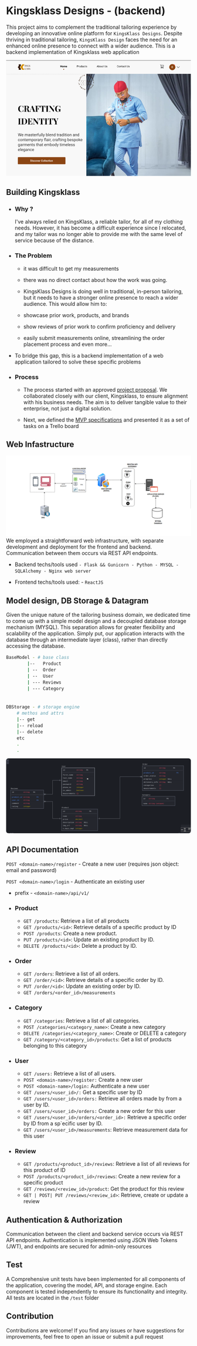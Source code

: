 # Kingsklass Designs - (backend)

This project aims to complement the traditional tailoring experience by developing an innovative online platform for `KingsKlass Designs`. Despite thriving in traditional tailoring, `KingsKlass Design` faces the need for an enhanced online presence to connect with a wider audience. This is a backend implementation of Kingsklass web application

![](./kingsklass_1.png)

## Building Kingsklass

- ### Why ?
    I've always relied on KingsKlass, a reliable tailor, for all of my clothing needs. However, it has become a difficult experience since I relocated, and my tailor was no longer able to provide me with the same level of service because of the distance.

- ### The Problem
    - it was difficult to get my measurements
    - there was no direct contact about how the work was going.
    - KingsKlass Designs is doing well in traditional, in-person tailoring, but it needs to have a stronger online presence to reach a wider audience. This would allow him to:

    - showcase prior work, products, and brands
    - show reviews of prior work to confirm proficiency and delivery
    - easily submit measurements online, streamlining the order placement process
and even more...

- To bridge this gap, this is a backend implementation of a web application tailored to solve these specific problems


- ### Process
    - The process started with an approved [project proposal](https://docs.google.com/document/d/1-GHArXvp4vsgwjb_FGhZ3McNep2pXZbQjnkRGu_078U/edit?addon_store#heading=h.nvkg307j7abm). We collaborated closely with our client, Kingsklass, to ensure alignment with his business needs. The aim is to deliver tangible value to their enterprise, not just a digital solution.

    - Next, we defined the [MVP specifications](https://docs.google.com/document/d/1YHhEOlDOi-20tpNmZ_R_JI1Yd61saBanqWRtnh4Ryno/edit?addon_store#heading=h.c1xhe1boyaf7) and presented it as a set of tasks on a Trello board


## Web Infastructure
![](./web_infastructure.png)
We employed a straightforward web infrastructure, with separate development and deployment for the frontend and backend. Communication between them occurs via REST API endpoints.

- Backend techs/tools used
        `- Flask && Gunicorn
        - Python
        - MYSQL
        - SQLAlchemy
        - Nginx web server`

- Frontend techs/tools used:
        - `ReactJS`


## Model design, DB Storage &  Datagram
Given the unique nature of the tailoring business domain, we dedicated time to come up with a simple model design and a decoupled database storage mechanism (MYSQL).  This separation allows for greater flexibility and scalability of the application. Simply put,  our application interacts with the database through an intermediate layer (class), rather than directly accessing the database.

```bash
BaseModel - # base class
        |--   Product
        | --  Order
        | --  User
        | --- Reviews
        | --- Category


DBStorage - # storage engine
    # methos and attrs
    |-- get
    |-- reload
    |-- delete
    etc
    .
    .
```

<img style="border-radius: 6px" src="./sqldbm.png"></img>


## API Documentation


`POST <domain-name>/register` - Create a new user (requires json object: email and password)

`POST <domain-name>/login` - Authenticate an existing user


- prefix - `<domain-name>/api/v1/`

- ### Product
    - `GET /products`: Retrieve a list of all products
    - `GET /products/<id>`: Retrieve details of a specific product by ID
    - `POST /products`: Create a new product.
    - `PUT /products/<id>`: Update an existing product by ID. 
    - `DELETE /products/<id>`: Delete a product by ID.

- ### Order
    - `GET /orders`: Retrieve a list of all orders.
    - `GET /order/<id>`: Retrieve details of a specific order by ID.
    - `PUT /order/<id>`: Update an existing order by ID.
    - `GET /orders/<order_id>/measurements`

- ### Category
    - `GET /categories`: Retrieve a list of all categories.
    - `POST /categories/<category_name>`: Create a new category
    - `DELETE /categories/<category_name>`: Create or DELETE a category
    - `GET /category/<category_id>/products`: Get a list of products belonging to this category

- ### User
    - `GET /users:` Retrieve a list of all users.
    - `POST <domain-name>/register:` Create a new user
    - `POST <domain-name>/login:` Authenticate a new user
    - `GET /users/<user_id>/:` Get a specific user by ID
    - `GET /users/<user_id>/orders:` Retrieve all orders made by from a user by ID.
    - `GET /users/<user_id>/orders:` Create a new order for this user
    - `GET /users/<user_id>/orders/<order_id>:` Retrieve a specific order by ID from a sp`ecific user by ID.
    - `GET /users/<user_id>/measurements`: Retrieve measurement data for this user

- ### Review
    - `GET /products/<product_id>/reviews`: Retrieve a list of all reviews for this product of ID
    - `POST /products/<product_id>/reviews`: Create a new review for a specific product
    - `GET /reviews/<review_id>/product`: Get the product for this review
    - `GET | POST| PUT /reviews/<review_id>`: Retrieve, create or update a review



## Authentication & Authorization
Communication between the client and backend service occurs via REST API endpoints. Authentication is implemented using JSON Web Tokens (JWT), and endpoints are secured for admin-only resources


## Test
A Comprehensive unit tests have been implemented for all components of the application, covering the model, API, and storage engine. Each component is tested independently to ensure its functionality and integrity. All tests are located in the `/test` folder


## Contribution

Contributions are welcome! If you find any issues or have suggestions for improvements, feel free to open an issue or submit a pull request